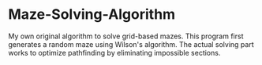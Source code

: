 # Maze-Solving-Algorithm
My own original algorithm to solve grid-based mazes. This program first generates a random maze using Wilson's algorithm. The actual solving part works to optimize pathfinding by eliminating impossible sections.

